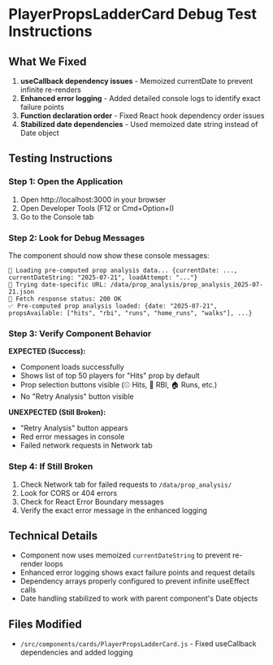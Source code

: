 # PlayerPropsLadderCard Debug Test Instructions

## What We Fixed
1. **useCallback dependency issues** - Memoized currentDate to prevent infinite re-renders
2. **Enhanced error logging** - Added detailed console logs to identify exact failure points  
3. **Function declaration order** - Fixed React hook dependency order issues
4. **Stabilized date dependencies** - Used memoized date string instead of Date object

## Testing Instructions

### Step 1: Open the Application
1. Open http://localhost:3000 in your browser
2. Open Developer Tools (F12 or Cmd+Option+I)
3. Go to the Console tab

### Step 2: Look for Debug Messages
The component should now show these console messages:
```
🎯 Loading pre-computed prop analysis data... {currentDate: ..., currentDateString: "2025-07-21", loadAttempt: "..."}
📅 Trying date-specific URL: /data/prop_analysis/prop_analysis_2025-07-21.json
📡 Fetch response status: 200 OK
✅ Pre-computed prop analysis loaded: {date: "2025-07-21", propsAvailable: ["hits", "rbi", "runs", "home_runs", "walks"], ...}
```

### Step 3: Verify Component Behavior
**EXPECTED (Success):**
- Component loads successfully
- Shows list of top 50 players for "Hits" prop by default
- Prop selection buttons visible (⚾ Hits, 🏃 RBI, 🏠 Runs, etc.)
- No "Retry Analysis" button visible

**UNEXPECTED (Still Broken):**
- "Retry Analysis" button appears
- Red error messages in console
- Failed network requests in Network tab

### Step 4: If Still Broken
1. Check Network tab for failed requests to `/data/prop_analysis/`
2. Look for CORS or 404 errors
3. Check for React Error Boundary messages
4. Verify the exact error message in the enhanced logging

## Technical Details
- Component now uses memoized `currentDateString` to prevent re-render loops
- Enhanced error logging shows exact failure points and request details
- Dependency arrays properly configured to prevent infinite useEffect calls
- Date handling stabilized to work with parent component's Date objects

## Files Modified
- `/src/components/cards/PlayerPropsLadderCard.js` - Fixed useCallback dependencies and added logging